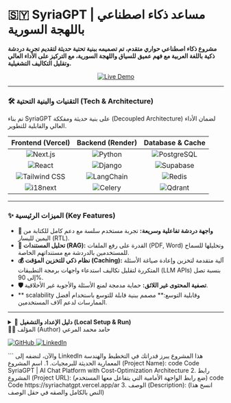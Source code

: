 # 🇸🇾 SyriaGPT | مساعد ذكاء اصطناعي باللهجة السورية

**مشروع ذكاء اصطناعي حواري متقدم، تم تصميمه ببنية تحتية حديثة لتقديم تجربة دردشة ذكية باللغة العربية مع فهم عميق للسياق واللهجة السورية، مع التركيز على الأداء العالي وتقليل التكاليف التشغيلية.**

<p align="center">
  <a href="https://syriachatgpt.vercel.app/ar" target="_blank">
    <img src="https://img.shields.io/badge/Live%20Demo-Frontend-000000?style=for-the-badge&logo=vercel&logoColor=white" alt="Live Demo">
  </a>
</p>

<!-- 🎬 CRITICAL: A GIF showing a conversation in the Syrian dialect, and maybe the file upload feature, would be extremely powerful here. -->
<!-- <p align="center"><img src="path/to/your/syriagpt-demo.gif" width="90%"></p> -->

---

### 🛠️ التقنيات والبنية التحتية (Tech & Architecture)

تم بناء SyriaGPT على بنية حديثة ومفككة (Decoupled Architecture) لضمان الأداء العالي والقابلية للتطوير.

| Frontend (Vercel) | Backend (Render) | Database & Cache |
| :---: | :---: | :---: |
| ![Next.js](https://img.shields.io/badge/Next.js-000000?style=for-the-badge&logo=nextdotjs&logoColor=white) | ![Python](https://img.shields.io/badge/Python-3776AB?style=for-the-badge&logo=python&logoColor=white) | ![PostgreSQL](https://img.shields.io/badge/PostgreSQL-316192?style=for-the-badge&logo=postgresql&logoColor=white) |
| ![React](https://img.shields.io/badge/React-20232A?style=for-the-badge&logo=react&logoColor=61DAFB) | ![Django](https://img.shields.io/badge/Django-092E20?style=for-the-badge&logo=django&logoColor=white) | ![Supabase](https://img.shields.io/badge/Supabase-3ECF8E?style=for-the-badge&logo=supabase&logoColor=white) |
| ![Tailwind CSS](https://img.shields.io/badge/Tailwind_CSS-38B2AC?style=for-the-badge&logo=tailwind-css&logoColor=white) | ![LangChain](https://img.shields.io/badge/LangChain-000000?style=for-the-badge) | ![Redis](https://img.shields.io/badge/Redis-DC382D?style=for-the-badge&logo=redis&logoColor=white) |
| ![i18next](https://img.shields.io/badge/i18next-26A69A?style=for-the-badge&logo=i18next&logoColor=white) | ![Celery](https://img.shields.io/badge/Celery-37814A?style=for-the-badge&logo=celery&logoColor=white) | ![Qdrant](https://img.shields.io/badge/Qdrant-AC140A?style=for-the-badge) |

---

### ✨ الميزات الرئيسية (Key Features)

- **💬 واجهة دردشة تفاعلية وسريعة:** تجربة مستخدم سلسة مع دعم كامل للكتابة من اليمين لليسار (RTL).
- **📄 تحليل المستندات (RAG):** القدرة على رفع الملفات (PDF, Word) وتحليلها للسماح للمستخدمين بالدردشة مع مستنداتهم الخاصة.
- **💰 نظام ذكي للتخزين المؤقت (Caching):** آلية متقدمة لتخزين وإعادة صياغة الأسئلة المتكررة لتقليل تكاليف استدعاء واجهات برمجة التطبيقات (LLM APIs) بنسبة تصل إلى 90%.
- **🛡️ تصفية المحتوى غير اللائق:** حماية مدمجة لمنع الأسئلة والأجوبة غير الأخلاقية.
- ** scalability وقابلية التوسع:** مصمم ببنية قابلة للتوسع باستخدام أفضل الممارسات لدعم آلاف المستخدمين.

---

<details>
<summary>🚀 <strong>دليل الإعداد والتشغيل (Local Setup & Run)</strong></summary>

هذا المشروع يتكون من جزأين: الواجهة الخلفية (Backend) والواجهة الأمامية (Frontend). يجب تشغيل كل منهما بشكل منفصل.

#### 1. الواجهة الخلفية (Django Backend)

# استنساخ مستودع الواجهة الخلفية
git clone <رابط_مستودع_الباك_اند>
cd <مجلد_الباك_اند>

# إعداد البيئة الافتراضية وتثبيت المكتبات
python -m venv venv
source venv/bin/activate  # أو .\venv\Scripts\activate
pip install -r requirements.txt

# إعداد متغيرات البيئة (ملف .env)
# ...

# تطبيق ترحيل قاعدة البيانات وتشغيل الخادم
python manage.py migrate
python manage.py runserver
2. الواجهة الأمامية (Next.js Frontend)
code
Bash
# استنساخ مستودع الواجهة الأمامية
git clone <رابط_مستودع_الفرونت_اند>
cd <مجلد_الفرونت_اند>

# تثبيت الحزم
npm install

# إعداد متغيرات البيئة (ملف .env.local)
# يجب أن يحتوي على عنوان URL للواجهة الخلفية
# NEXT_PUBLIC_API_URL=http://127.0.0.1:8000

# تشغيل خادم التطوير
npm run dev
</details>
👨‍💻 المؤلف (Author)
حامد محمد المرعي
<p>
<a href="https://github.com/77hamed77" target="_blank">
<img src="https://img.shields.io/badge/GitHub-100000?style=for-the-badge&logo=github&logoColor=white" alt="GitHub">
</a>
<a href="https://www.linkedin.com/in/hamidmuhammad" target="_blank">
<img src="https://img.shields.io/badge/LinkedIn-0077B5?style=for-the-badge&logo=linkedin&logoColor=white" alt="LinkedIn">
</a>
</p>
```
والآن، لنضفه إلى LinkedIn
هذا المشروع يبرز قدراتك في التخطيط والهندسة المعمارية الحديثة للبرمجيات.
1. اسم المشروع (Project Name):
code
Code
SyriaGPT | AI Chat Platform with Cost-Optimization Architecture
2. رابط المشروع (Project URL):
(ضع رابط الواجهة الأمامية التي يتفاعل معها المستخدم)
code
Code
https://syriachatgpt.vercel.app/ar
3. الوصف (Description):
(انسخ هذا النص بالكامل والصقه في حقل الوصف)
